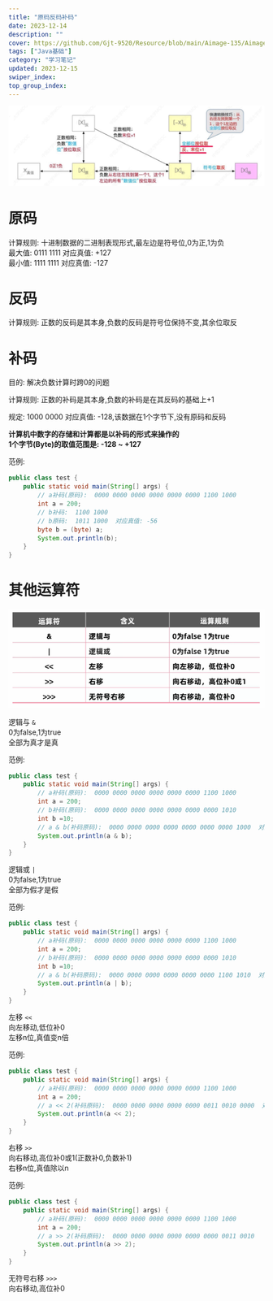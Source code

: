 ```yaml
---
title: "原码反码补码"
date: 2023-12-14
description: ""
cover: https://github.com/Gjt-9520/Resource/blob/main/Aimage-135/Aimage61.jpg?raw=true
tags: ["Java基础"]
category: "学习笔记"
updated: 2023-12-15
swiper_index:
top_group_index:
---
```


![原码补码反码移码](../images/原码反码补码移码.jpg)

# 原码

计算规则: 十进制数据的二进制表现形式,最左边是符号位,0为正,1为负     
最大值: 0111 1111  对应真值: +127   
最小值: 1111 1111  对应真值: -127   

# 反码

计算规则: 正数的反码是其本身,负数的反码是符号位保持不变,其余位取反     

# 补码

目的: 解决负数计算时跨0的问题  

计算规则: 正数的补码是其本身,负数的补码是在其反码的基础上+1   

规定: 1000 0000  对应真值: -128,该数据在1个字节下,没有原码和反码

**计算机中数字的存储和计算都是以补码的形式来操作的**   
**1个字节(Byte)的取值范围是: -128 ~ +127**   

范例: 

```java
public class test {
    public static void main(String[] args) {
        // a补码(原码):  0000 0000 0000 0000 0000 0000 1100 1000
        int a = 200; 
        // b补码:  1100 1000
        // b原码:  1011 1000  对应真值: -56
        byte b = (byte) a; 
        System.out.println(b); 
    }
}
```

# 其他运算符

![其他运算符](../images/其他运算符.jpg)

逻辑与 `&`    
0为false,1为true   
全部为真才是真   

范例: 

```java
public class test {
    public static void main(String[] args) {
        // a补码(原码):  0000 0000 0000 0000 0000 0000 1100 1000
        int a = 200;                 
        // b补码(原码):  0000 0000 0000 0000 0000 0000 0000 1010
        int b =10;   
        // a & b(补码原码):  0000 0000 0000 0000 0000 0000 0000 1000  对应真值: 8                
        System.out.println(a & b);   
    }
}
```

逻辑或 `|`   
0为false,1为true   
全部为假才是假  

范例: 

```java
public class test {
    public static void main(String[] args) {
        // a补码(原码):  0000 0000 0000 0000 0000 0000 1100 1000
        int a = 200;   
        // b补码(原码):  0000 0000 0000 0000 0000 0000 0000 1010              
        int b =10;       
        // a & b(补码原码):  0000 0000 0000 0000 0000 0000 1100 1010  对应真值: 202            
        System.out.println(a | b);   
    }
}
```

左移 `<<`   
向左移动,低位补0   
左移n位,真值变n倍   

范例: 

```java
public class test {
    public static void main(String[] args) {
        // a补码(原码):  0000 0000 0000 0000 0000 0000 1100 1000
        int a = 200; 
        // a << 2(补码原码):  0000 0000 0000 0000 0000 0011 0010 0000  对应真值: 800                
        System.out.println(a << 2);  
    }
}
```

右移 `>>`    
向右移动,高位补0或1(正数补0,负数补1)   
右移n位,真值除以n  

范例: 

```java
public class test {
    public static void main(String[] args) {
        // a补码(原码):  0000 0000 0000 0000 0000 0000 1100 1000
        int a = 200;               
        // a >> 2(补码原码):  0000 0000 0000 0000 0000 0000 0011 0010   对应真值: 50  
        System.out.println(a >> 2);  
    }
}
```

无符号右移 `>>>`   
向右移动,高位补0   